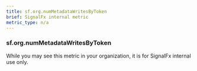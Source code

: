 ```yaml
---
title: sf.org.numMetadataWritesByToken
brief: SignalFx internal metric 
metric_type: n/a
---
```

### sf.org.numMetadataWritesByToken

While you may see this metric in your organization, it is for SignalFx internal use only.
